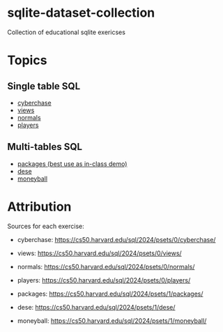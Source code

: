 # sqlite-dataset-collection
Collection of educational sqlite exericses

# Topics

## Single table SQL

  - [cyberchase](cyberchase/README.md)
  - [views](views/README.md)
  - [normals](normals/README.md)
  - [players](players/README.md)

## Multi-tables SQL

  - [packages (best use as in-class demo)](packages/README.md)
  - [dese](dese/README.md)
  - [moneyball](moneyball/README.md)

# Attribution

Sources for each exercise:

 - cyberchase: https://cs50.harvard.edu/sql/2024/psets/0/cyberchase/
 - views: https://cs50.harvard.edu/sql/2024/psets/0/views/
 - normals: https://cs50.harvard.edu/sql/2024/psets/0/normals/
 - players: https://cs50.harvard.edu/sql/2024/psets/0/players/ 

 - packages: https://cs50.harvard.edu/sql/2024/psets/1/packages/ 
 - dese: https://cs50.harvard.edu/sql/2024/psets/1/dese/ 
 - moneyball: https://cs50.harvard.edu/sql/2024/psets/1/moneyball/ 


